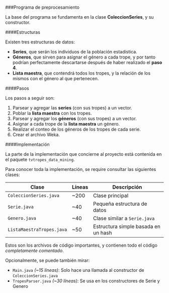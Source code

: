 ###Programa de preprocesamiento

La base del programa se fundamenta en la clase **ColeccionSeries**, y su constructor.

####Estructuras

Existen tres estructuras de datos:
* **Series**, que serán los individuos de la población estadística.
* **Géneros**, que sirven para asignar el género a cada trope, y por tanto podrían perfectamente descartarse después de haber realizado el **paso 4**.
* **Lista maestra**, que contendrá todos los tropes, y la relación de los mismos con el género al que pertenecen.

####Pasos

Los pasos a seguir son:

1. Parsear y agregar las **series** (con sus tropes) a un vector.
2. Poblar la **lista maestra** con los tropes.
3. Parsear y agregar los **géneros** (con sus tropes) a un vector.
4. Asignar a cada trope de la **lista maestra** un género.
5. Realizar el conteo de los géneros de los tropes de cada serie.
6. Crear el archivo Weka.

####Implementación

La parte de la implementación que concierne al proyecto está contenida en el paquete `tvtropes_data_mining`.

Para conocer toda la implementación, se require consultar las siguientes clases:

Clase | Líneas | Descripción
-|-|-
`ColeccionSeries.java` | ~200 | Clase principal
`Serie.java` | ~40 | Pequeña estructura de datos
`Genero.java` | ~40 | Clase similar a `Serie.java`
`ListaMaestraTropes.java` | ~50 | Estructura simple basada en un hash


Estos son los archivos de código importantes, y contienen todo el código *completamente comentado*.

Opcionalmente, se puede también mirar:
* `Main.java` *(~15 líneas)*: Solo hace una llamada al constructor de `ColeccionSeries.java`
* `TropesParser.java` *(~30 líneas)*: Se usa en los constructores de Serie y Genero
